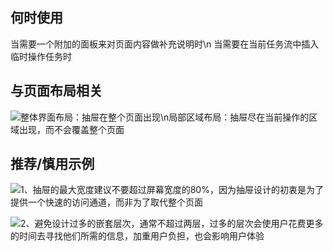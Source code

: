 ## 何时使用

当需要一个附加的面板来对页面内容做补充说明时\n 当需要在当前任务流中插入临时操作任务时

## 与页面布局相关

![整体界面布局：抽屉在整个页面出现\n局部区域布局：抽屉尽在当前操作的区域出现，而不会覆盖整个页面](01)

## 推荐/慎用示例

![1、抽屉的最大宽度建议不要超过屏幕宽度的80%，因为抽屉设计的初衷是为了提供一个快速的访问通道，而非为了取代整个页面](01)

![2、避免设计过多的嵌套层次，通常不超过两层，过多的层次会使用户花费更多的时间去寻找他们所需的信息，加重用户负担，也会影响用户体验](02)
